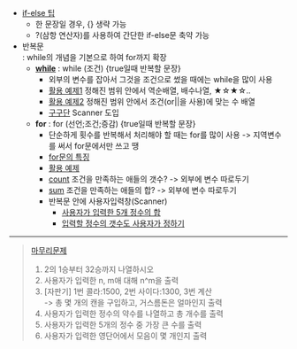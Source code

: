 - [if-else 팁](../0523/OnelineIf.java)
  - 한 문장일 경우, \{\} 생략 가능
  - ?(삼항 연산자)를 사용하여 간단한 if-else문 축약 가능
- 반복문  
	\: while의 개념을 기본으로 하여 for까지 확장
  - **[while](../0523/Loop1.java)** : while (조건) {true일때 반복할 문장}  
    - 외부의 변수를 잡아서 그것을 조건으로 썼을 때에는 while을 많이 사용
    - [활용 예제1](../0523/Loop2.java) 정해진 범위 안에서 역순배열, 배수나열, ★☆★☆..
	- [활용 예제2](../0523/Loop3.java) 정해진 범위 안에서 조건(or||을 사용)에 맞는 수 배열  
	- [구구단](../0523/Gugudan.java) Scanner 도입
  - **for** : for (선언;조건;증감) {true일때 반복할 문장}  
    - 단순하게 횟수를 반복해서 처리해야 할 때는 for를 많이 사용 -> 지역변수를 써서 for문에서만 쓰고 땡
	- [for문의 특징](../0523/LoopFor1.java)
	- [활용 예제](../0523/LoopFor2.java)
	- [count](../0523/Count.java) 조건을 만족하는 애들의 갯수? -> 외부에 변수 따로두기
	- [sum](../0523/Sum.java) 조건을 만족하는 애들의 합? -> 외부에 변수 따로두기
	- 반복문 안에 사용자입력창(Scanner)    
	  - [사용자가 입력한 5개 정수의 합](../0523/SumNum5.java)
	  - [입력할 정수의 갯수도 사용자가 정하기](../0523/SumNumX.java)
----
> [마무리문제](../0523/T0523.java)
>  1. 2의 1승부터 32승까지 나열하시오
>  2. 사용자가 입력한 n, m애 대해 n^m을 출력
>  3. \[자판기\] 1번 콜라:1500, 2번 사이다:1300, 3번 계산  
>	 -> 총 몇 개의 캔을 구입하고, 거스름돈은 얼마인지 출력
>  4. 사용자가 입력한 정수의 약수를 나열하고 총 개수를 출력
>  5. 사용자가 입력한 5개의 정수 중 가장 큰 수를 출력
>  6. 사용자가 입력한 영단어에서 모음이 몇 개인지 출력  
